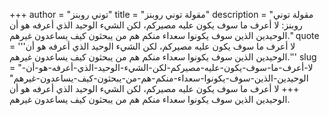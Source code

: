 +++
author = "توني روبنز"
title = "مقولة توني روبنز"
description = "مقولة توني روبنز: لا أعرف ما سوف يكون عليه مصيركم، لكن الشيء الوحيد الذي أعرفه هو أن الوحيدين الذين سوف يكونوا سعداء منكم هم من يبحثون كيف يساعدون غيرهم."
quote = '''لا أعرف ما سوف يكون عليه مصيركم، لكن الشيء الوحيد الذي أعرفه هو أن الوحيدين الذين سوف يكونوا سعداء منكم هم من يبحثون كيف يساعدون غيرهم.''' 
slug = "لا-أعرف-ما-سوف-يكون-عليه-مصيركم-لكن-الشيء-الوحيد-الذي-أعرفه-هو-أن-الوحيدين-الذين-سوف-يكونوا-سعداء-منكم-هم-من-يبحثون-كيف-يساعدون-غيرهم"
+++
لا أعرف ما سوف يكون عليه مصيركم، لكن الشيء الوحيد الذي أعرفه هو أن الوحيدين الذين سوف يكونوا سعداء منكم هم من يبحثون كيف يساعدون غيرهم.
